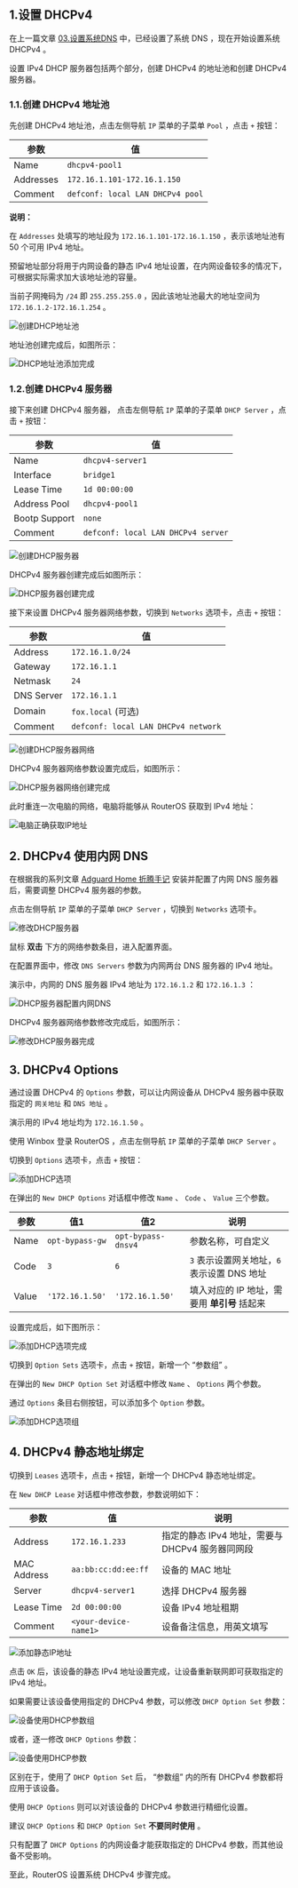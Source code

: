 ## 1.设置 DHCPv4

在上一篇文章 [03.设置系统DNS](./03.设置系统DNS.md) 中，已经设置了系统 DNS ，现在开始设置系统 DHCPv4 。  

设置 IPv4 DHCP 服务器包括两个部分，创建 DHCPv4 的地址池和创建 DHCPv4 服务器。  

### 1.1.创建 DHCPv4 地址池

先创建 DHCPv4 地址池，点击左侧导航 `IP` 菜单的子菜单 `Pool` ，点击 ` + ` 按钮：  

|参数|值|
|--|--|
|Name|`dhcpv4-pool1`|
|Addresses|`172.16.1.101-172.16.1.150`|
|Comment|`defconf: local LAN DHCPv4 pool`|

**说明：**  

在 `Addresses` 处填写的地址段为 `172.16.1.101-172.16.1.150` ，表示该地址池有 50 个可用 IPv4 地址。  

预留地址部分将用于内网设备的静态 IPv4 地址设置，在内网设备较多的情况下，可根据实际需求加大该地址池的容量。  

当前子网掩码为 `/24` 即 `255.255.255.0` ，因此该地址池最大的地址空间为 `172.16.1.2-172.16.1.254` 。  

![创建DHCP地址池](img/p04/add_dhcp_pool.png)

地址池创建完成后，如图所示：

![DHCP地址池添加完成](img/p04/dhcp_pool_finish.png)

### 1.2.创建 DHCPv4 服务器

接下来创建 DHCPv4 服务器， 点击左侧导航 `IP` 菜单的子菜单 `DHCP Server` ，点击 ` + ` 按钮：

|参数|值|
|--|--|
|Name|`dhcpv4-server1`|
|Interface|`bridge1`|
|Lease Time|`1d 00:00:00`|
|Address Pool|`dhcpv4-pool1`|
|Bootp Support|`none`|
|Comment|`defconf: local LAN DHCPv4 server`|

![创建DHCP服务器](img/p04/add_dhcp_server.png)

DHCPv4 服务器创建完成后如图所示：

![DHCP服务器创建完成](img/p04/dhcp_server_finish.png)

接下来设置 DHCPv4 服务器网络参数，切换到 `Networks` 选项卡，点击 ` + ` 按钮：

|参数|值|
|--|--|
|Address|`172.16.1.0/24`|
|Gateway|`172.16.1.1`|
|Netmask|`24`|
|DNS Server|`172.16.1.1`|
|Domain|`fox.local` (可选)|
|Comment|`defconf: local LAN DHCPv4 network`|

![创建DHCP服务器网络](img/p04/add_dhcp_server_network.png)

DHCPv4 服务器网络参数设置完成后，如图所示：

![DHCP服务器网络创建完成](img/p04/dhcp_server_network_finish.png)

此时重连一次电脑的网络，电脑将能够从 RouterOS 获取到 IPv4 地址：

![电脑正确获取IP地址](img/p04/pc_dhcp_status.png)

## 2. DHCPv4 使用内网 DNS

在根据我的系列文章 [Adguard Home 折腾手记](https://gitee.com/callmer/agh_toss_notes) 安装并配置了内网 DNS 服务器后，需要调整 DHCPv4 服务器的参数。  

点击左侧导航 `IP` 菜单的子菜单 `DHCP Server` ，切换到 `Networks` 选项卡。  

![修改DHCP服务器](img/p04/dhcp_server_network_modify.png)

鼠标 **双击** 下方的网络参数条目，进入配置界面。

在配置界面中，修改 `DNS Servers` 参数为内网两台 DNS 服务器的 IPv4 地址。  

演示中，内网的 DNS 服务器 IPv4 地址为 `172.16.1.2` 和 `172.16.1.3` ：

![DHCP服务器配置内网DNS](img/p04/dhcp_server_network_modify_dns.png)

DHCPv4 服务器网络参数修改完成后，如图所示：

![修改DHCP服务器完成](img/p04/dhcp_server_network_modify_finish.png)

## 3. DHCPv4 Options

通过设置 DHCPv4 的 `Options` 参数，可以让内网设备从 DHCPv4 服务器中获取指定的 `网关地址` 和 `DNS 地址` 。  

演示用的 IPv4 地址均为 `172.16.1.50` 。  

使用 Winbox 登录 RouterOS ，点击左侧导航 `IP` 菜单的子菜单 `DHCP Server` 。  

切换到 `Options` 选项卡，点击 ` + ` 按钮：  

![添加DHCP选项](img/p04/add_dhcp_option.png)

在弹出的 `New DHCP Options` 对话框中修改 `Name` 、 `Code` 、 `Value` 三个参数。  

|参数|值1|值2|说明|
|--|--|--|--|
|Name|`opt-bypass-gw`|`opt-bypass-dnsv4`|参数名称，可自定义|
|Code|`3`|`6`|`3` 表示设置网关地址，`6` 表示设置 DNS 地址|
|Value|`'172.16.1.50'`|`'172.16.1.50'`|填入对应的 IP 地址，需要用 **单引号** 括起来|

设置完成后，如下图所示：  

![添加DHCP选项完成](img/p04/add_dhcp_options_done.png)

切换到 `Option Sets` 选项卡，点击 ` + ` 按钮，新增一个 “参数组” 。  

在弹出的 `New DHCP Option Set` 对话框中修改 `Name` 、 `Options` 两个参数。  

通过 `Options` 条目右侧按钮，可以添加多个 `Option` 参数。  

![添加DHCP选项组](img/p04/add_dhcp_option_sets.png)

## 4. DHCPv4 静态地址绑定

切换到 `Leases` 选项卡，点击 ` + ` 按钮，新增一个 DHCPv4 静态地址绑定。  

在 `New DHCP Lease` 对话框中修改参数，参数说明如下：  

|参数|值|说明|
|--|--|--|
|Address|`172.16.1.233`|指定的静态 IPv4 地址，需要与 DHCPv4 服务器同网段|
|MAC Address|`aa:bb:cc:dd:ee:ff`|设备的 MAC 地址|
|Server|`dhcpv4-server1`|选择 DHCPv4 服务器|
|Lease Time|`2d 00:00:00`|设备 IPv4 地址租期|
|Comment|`<your-device-name1>`|设备备注信息，用英文填写|

![添加静态IP地址](img/p04/add_static_dhcp.png)

点击 `OK` 后，该设备的静态 IPv4 地址设置完成，让设备重新联网即可获取指定的 IPv4 地址。  

如果需要让该设备使用指定的 DHCPv4 参数，可以修改 `DHCP Option Set` 参数：  

![设备使用DHCP参数组](img/p04/dhcp_use_option_set.png)

或者，逐一修改 `DHCP Options` 参数：  

![设备使用DHCP参数](img/p04/dhcp_use_options.png)

区别在于，使用了 `DHCP Option Set` 后， “参数组” 内的所有 DHCPv4 参数都将应用于该设备。  

使用 `DHCP Options` 则可以对该设备的 DHCPv4 参数进行精细化设置。  

建议 `DHCP Options` 和 `DHCP Option Set`  **不要同时使用** 。  

只有配置了 `DHCP Options` 的内网设备才能获取指定的 DHCPv4 参数，而其他设备不受影响。  

至此，RouterOS 设置系统 DHCPv4 步骤完成。  

